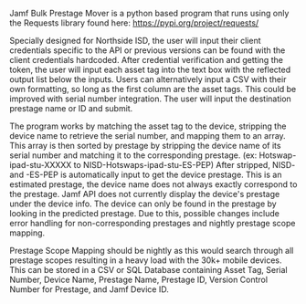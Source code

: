 Jamf Bulk Prestage Mover is a python based program that runs using only the Requests library found here: https://pypi.org/project/requests/

Specially designed for Northside ISD, the user will input their client credentials specific to the API or previous versions can be found with the client credentials hardcoded. 
After credential verification and getting the token, the user will input each asset tag into the text box with the reflected output list below the inputs.
Users can alternatively input a CSV with their own formatting, so long as the first column are the asset tags. This could be improved with serial number integration.
The user will input the destination prestage name or ID and submit.

The program works by matching the asset tag to the device, stripping the device name to retrieve the serial number, and mapping them to an array. 
This array is then sorted by prestage by stripping the device name of its serial number and matching it to the corresponding prestage. (ex: Hotswap-ipad-stu-XXXXX to NISD-Hotswaps-ipad-stu-ES-PEP)
After stripped, NISD- and -ES-PEP is automatically input to get the device prestage. This is an estimated prestage, the device name does not always exactly correspond to the prestage. 
Jamf API does not currently display the device's prestage under the device info. The device can only be found in the prestage by looking in the predicted prestage. 
Due to this, possible changes include error handling for non-corresponding prestages and nightly prestage scope mapping. 

Prestage Scope Mapping should be nightly as this would search through all prestage scopes resulting in a heavy load with the 30k+ mobile devices. 
This can be stored in a CSV or SQL Database containing Asset Tag, Serial Number, Device Name, Prestage Name, Prestage ID, Version Control Number for Prestage, and Jamf Device ID.

